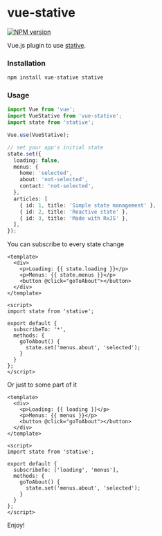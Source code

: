 # vue-stative

[![NPM version](https://badge.fury.io/js/vue-stative.svg)](http://badge.fury.io/js/vue-stative)

Vue.js plugin to use [stative](https://github.com/stativejs/stative).

### Installation

```sh
npm install vue-stative stative
```

### Usage

```ts
import Vue from 'vue';
import VueStative from 'vue-stative';
import state from 'stative';

Vue.use(VueStative);

// set your app's initial state
state.set({
  loading: false,
  menus: {
    home: 'selected',
    about: 'not-selected',
    contact: 'not-selected',
  },
  articles: [
    { id: 1, title: 'Simple state management' },
    { id: 2, title: 'Reactive state' },
    { id: 3, title: 'Made with RxJS' },
  ],
});
```

You can subscribe to every state change

```vue
<template>
  <div>
    <p>Loading: {{ state.loading }}</p>
    <p>Menus: {{ state.menus }}</p>
    <button @click="goToAbout"></button>
  </div>
</template>

<script>
import state from 'stative';

export default {
  subscribeTo: '*',
  methods: {
    goToAbout() {
      state.set('menus.about', 'selected');      
    }
  }
};
</script>
```

Or just to some part of it

```vue
<template>
  <div>
    <p>Loading: {{ loading }}</p>
    <p>Menus: {{ menus }}</p>
    <button @click="goToAbout"></button>
  </div>
</template>

<script>
import state from 'stative';

export default {
  subscribeTo: ['loading', 'menus'],  
  methods: {
    goToAbout() {      
      state.set('menus.about', 'selected');
    }
  }
};
</script>
```

Enjoy!
